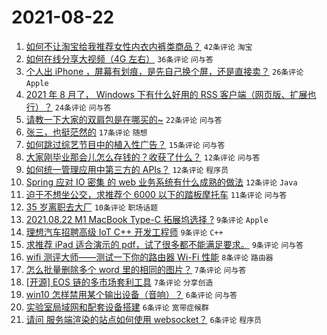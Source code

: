 # 2021-08-22

1. [如何不让淘宝给我推荐女性内衣内裤类商品？](https://www.v2ex.com/t/797308) `42条评论` `淘宝`
1. [如何在线分享大视频（4G 左右）](https://www.v2ex.com/t/797251) `36条评论` `问与答`
1. [个人出 iPhone ，屏幕有划痕，是先自己换个屏，还是直接卖？](https://www.v2ex.com/t/797255) `26条评论` `Apple`
1. [2021 年 8 月了， Windows 下有什么好用的 RSS 客户端（网页版、扩展也行）？](https://www.v2ex.com/t/797265) `24条评论` `问与答`
1. [请教一下大家的双肩包是在哪买的~](https://www.v2ex.com/t/797260) `22条评论` `问与答`
1. [张三，也挺茫然的](https://www.v2ex.com/t/797250) `17条评论` `随想`
1. [如何跳过综艺节目中的植入性广告？](https://www.v2ex.com/t/797274) `15条评论` `问与答`
1. [大家刚毕业那会儿怎么存钱的？收获了什么？](https://www.v2ex.com/t/797315) `12条评论` `问与答`
1. [如何统一管理应用中第三方的 APIs？](https://www.v2ex.com/t/797284) `12条评论` `程序员`
1. [Spring 应对 IO 密集 的 web 业务系统有什么成熟的做法](https://www.v2ex.com/t/797281) `12条评论` `Java`
1. [迫于不想坐公交，求推荐个 6000 以下的踏板摩托车](https://www.v2ex.com/t/797263) `11条评论` `问与答`
1. [35 岁离职去大厂](https://www.v2ex.com/t/797277) `10条评论` `职场话题`
1. [2021.08.22 M1 MacBook Type-C 拓展坞选择 ?](https://www.v2ex.com/t/797320) `9条评论` `Apple`
1. [理想汽车招聘高级 IoT C++ 开发工程师](https://www.v2ex.com/t/797283) `9条评论` `C++`
1. [求推荐 iPad 适合演示的 pdf，试了很多都不能满足要求。](https://www.v2ex.com/t/797271) `9条评论` `问与答`
1. [wifi 测评大师——测试一下你的路由器 Wi-Fi 性能](https://www.v2ex.com/t/797254) `8条评论` `路由器`
1. [怎么批量删除多个 word 里的相同的图片？](https://www.v2ex.com/t/797298) `7条评论` `问与答`
1. [[开源] EOS 链的多市场套利工具](https://www.v2ex.com/t/797258) `7条评论` `分享创造`
1. [win10 怎样禁用某个输出设备（音响）？](https://www.v2ex.com/t/797310) `6条评论` `问与答`
1. [实验室局域网和配套设备搭建](https://www.v2ex.com/t/797286) `6条评论` `宽带症候群`
1. [请问 服务端渲染的站点如何使用 websocket？](https://www.v2ex.com/t/797249) `6条评论` `程序员`
